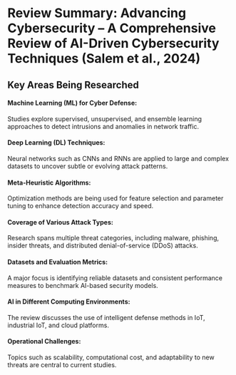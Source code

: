 # Review Summary: Advancing Cybersecurity – A Comprehensive Review of AI-Driven Cybersecurity Techniques (Salem et al., 2024)
## Key Areas Being Researched

#### Machine Learning (ML) for Cyber Defense:
Studies explore supervised, unsupervised, and ensemble learning approaches to detect intrusions and anomalies in network traffic.

#### Deep Learning (DL) Techniques:
Neural networks such as CNNs and RNNs are applied to large and complex datasets to uncover subtle or evolving attack patterns.

#### Meta-Heuristic Algorithms:
Optimization methods are being used for feature selection and parameter tuning to enhance detection accuracy and speed.

#### Coverage of Various Attack Types:
Research spans multiple threat categories, including malware, phishing, insider threats, and distributed denial-of-service (DDoS) attacks.

#### Datasets and Evaluation Metrics:
A major focus is identifying reliable datasets and consistent performance measures to benchmark AI-based security models.

#### AI in Different Computing Environments:
The review discusses the use of intelligent defense methods in IoT, industrial IoT, and cloud platforms.

#### Operational Challenges:
Topics such as scalability, computational cost, and adaptability to new threats are central to current studies.

